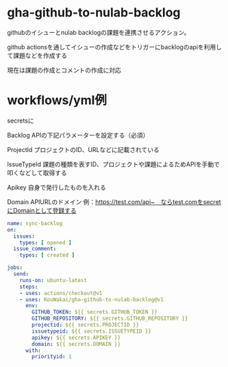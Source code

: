 # gha-github-to-nulab-backlog

githubのイシューとnulab backlogの課題を連携させるアクション。

github actionsを通してイシューの作成などをトリガーにbacklogのapiを利用して課題などを作成する

現在は課題の作成とコメントの作成に対応

# workflows/yml例

secretsに

Backlog APIの下記パラメーターを設定する（必須）

ProjectId プロジェクトのID、URLなどに記載されている

IssueTypeId 課題の種類を表すID、プロジェクトや課題によるためAPIを手動で叩くなどして取得する

Apikey 自身で発行したものを入れる

Domain APIURLのドメイン 例：https://test.com/api~　ならtest.comをsecretにDomainとして登録する

```yml
name: sync-backlog
on:
  issues:
    types: [ opened ]
  issue_comment:
    types: [ created ]

jobs:
  send:
    runs-on: ubuntu-latest
    steps:
    - uses: actions/checkout@v1
    - uses: KouWakai/gha-github-to-nulab-backlog@v1
      env:
        GITHUB_TOKEN: ${{ secrets.GITHUB_TOKEN }}
        GITHUB_REPOSITORY: ${{ secrets.GITHUB_REPOSITORY }}
        projectid: ${{ secrets.PROJECTID }}
        issuetypeid: ${{ secrets.ISSUETYPEID }}
        apikey: ${{ secrets.APIKEY }}
        domain: ${{ secrets.DOMAIN }}
      with:
        priorityid: 1
```
